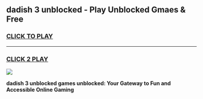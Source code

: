 
## dadish 3 unblocked - Play Unblocked Gmaes & Free
<h3>
<a href="https://news.freeplayer.one?title=dadish_3_unblocked&ref=23F">CLICK TO PLAY</a></h3>
<hr>

<h3>
<a href="https://news.freeplayer.one?title=dadish_3_unblocked&ref=23F">CLICK 2 PLAY</a>
  
</h3>

<a href="https://news.freeplayer.one?title=dadish_3_unblocked&ref=23F/"><img src="https://clearcache.store/games.png"></a>


**dadish 3 unblocked games unblocked: Your Gateway to Fun and Accessible Online Gaming**
